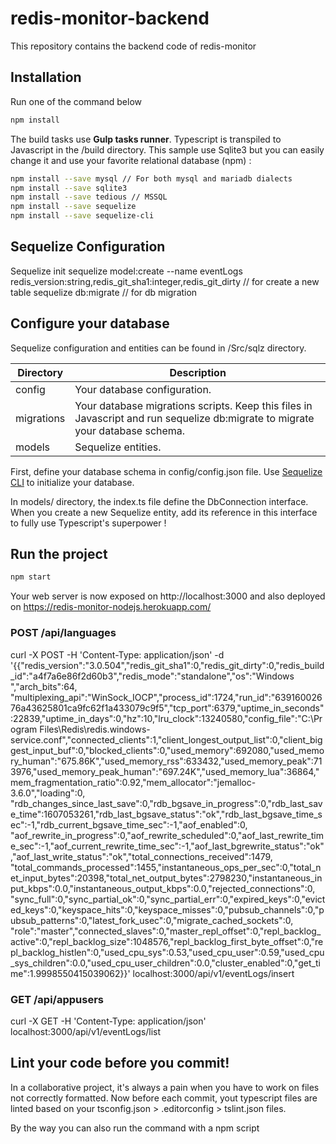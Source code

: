 # redis-monitor-backend
This repository contains the backend code of redis-monitor

## Installation

Run one of the command below

```bash
npm install
```

The build tasks use **Gulp tasks runner**. Typescript is transpiled to Javascript in the /build directory.
This sample use Sqlite3 but you can easily change it and use your favorite relational database (npm) :

```bash
npm install --save mysql // For both mysql and mariadb dialects
npm install --save sqlite3
npm install --save tedious // MSSQL
npm install --save sequelize
npm install --save sequelize-cli
```

## Sequelize Configuration
Sequelize init
sequelize model:create --name eventLogs redis_version:string,redis_git_sha1:integer,redis_git_dirty // for create a new table
sequelize db:migrate // for db migration


## Configure your database

Sequelize configuration and entities can be found in /Src/sqlz directory.

| Directory  | Description                                                                                                                   |
| ---------- | ----------------------------------------------------------------------------------------------------------------------------- |
| config     | Your database configuration.                                                                                                  |
| migrations | Your database migrations scripts. Keep this files in Javascript and run sequelize db:migrate to migrate your database schema. |
| models     | Sequelize entities.                                                                                                           |

First, define your database schema in config/config.json file.
Use [Sequelize CLI](http://docs.sequelizejs.com/en/v3/docs/migrations/) to initialize your database.

In models/ directory, the index.ts file define the DbConnection interface. When you create a new Sequelize entity, add its reference in this interface to fully use Typescript's superpower !

## Run the project

```bash
npm start
```

Your web server is now exposed on http://localhost:3000 and also deployed on https://redis-monitor-nodejs.herokuapp.com/

### POST /api/languages

curl -X POST -H 'Content-Type: application/json' -d '{{"redis_version":"3.0.504","redis_git_sha1":0,"redis_git_dirty":0,"redis_build_id":"a4f7a6e86f2d60b3","redis_mode":"standalone","os":"Windows ","arch_bits":64,
"multiplexing_api":"WinSock_IOCP","process_id":1724,"run_id":"63916002676a43625801ca9fc62f1a433079c9f5","tcp_port":6379,"uptime_in_seconds":22839,"uptime_in_days":0,"hz":10,"lru_clock":13240580,"config_file":"C:\\Program Files\\Redis\\redis.windows-service.conf","connected_clients":1,"client_longest_output_list":0,"client_biggest_input_buf":0,"blocked_clients":0,"used_memory":692080,"used_memory_human":"675.86K","used_memory_rss":633432,"used_memory_peak":713976,"used_memory_peak_human":"697.24K","used_memory_lua":36864,"mem_fragmentation_ratio":0.92,"mem_allocator":"jemalloc-3.6.0","loading":0,
"rdb_changes_since_last_save":0,"rdb_bgsave_in_progress":0,"rdb_last_save_time":1607053261,"rdb_last_bgsave_status":"ok","rdb_last_bgsave_time_sec":-1,"rdb_current_bgsave_time_sec":-1,"aof_enabled":0,
"aof_rewrite_in_progress":0,"aof_rewrite_scheduled":0,"aof_last_rewrite_time_sec":-1,"aof_current_rewrite_time_sec":-1,"aof_last_bgrewrite_status":"ok","aof_last_write_status":"ok","total_connections_received":1479,
"total_commands_processed":1455,"instantaneous_ops_per_sec":0,"total_net_input_bytes":20398,"total_net_output_bytes":2798230,"instantaneous_input_kbps":0.0,"instantaneous_output_kbps":0.0,"rejected_connections":0,
"sync_full":0,"sync_partial_ok":0,"sync_partial_err":0,"expired_keys":0,"evicted_keys":0,"keyspace_hits":0,"keyspace_misses":0,"pubsub_channels":0,"pubsub_patterns":0,"latest_fork_usec":0,"migrate_cached_sockets":0,
"role":"master","connected_slaves":0,"master_repl_offset":0,"repl_backlog_active":0,"repl_backlog_size":1048576,"repl_backlog_first_byte_offset":0,"repl_backlog_histlen":0,"used_cpu_sys":0.53,"used_cpu_user":0.59,"used_cpu_sys_children":0.0,"used_cpu_user_children":0.0,"cluster_enabled":0,"get_time":1.9998550415039062}}' localhost:3000/api/v1/eventLogs/insert

### GET /api/appusers

curl -X GET -H 'Content-Type: application/json' localhost:3000/api/v1/eventLogs/list

## Lint your code before you commit!

In a collaborative project, it's always a pain when you have to work on files not correctly formatted.
Now before each commit, yout typescript files are linted based on your tsconfig.json > .editorconfig > tslint.json files.

By the way you can also run the command with a npm script




